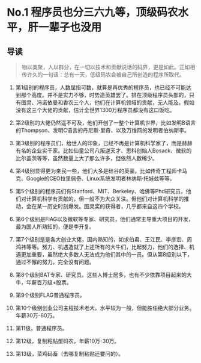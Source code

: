 # No.1 程序员也分三六九等，顶级码农水平，肝一辈子也没用

## 导读

> 物以类聚，人以群分，在一切以技术和贡献说话的码界，更是如此。正如相传许久的一句话：总有一天，低级码农会被自己所创造的程序所取代。

1. 第1级别的程序员，人数屈指可数，就算是再优秀的程序员，也已经不可能达到那个高度。并不是实力不够，时势造英雄罢了。排在顶级程序员头部的，只有图灵、冯诺依曼和香农三个人，他们在计算机领域的贡献，无人能及。假如没有这三个大佬的贡献，估计全世界1300万程序员都没有这口饭吃。

2. 第2级别的大佬仍然遥不可及，他们开创了一整个计算机世界，比如发明B语言的Thompson、发明C语言的丹尼斯·里奇、以及万维网的发明者伯纳斯李。

3. 第3级别的程序员们，给世人的印象，已经不再是计算机科学家了，而是赫赫有名的企业实干家。比如仙童公司八叛逆天才、思科创始人Bosack、微软的比尔盖茨等等，虽然数量上大了那么许多，但依然人数稀少。

4. 第4级别显得更为亲民一些，他们大多是硅谷的英豪。比如传奇工程师卡马克、Google的CEO拉里佩奇、Linux系统发明者林纳斯·托娃兹等等。

5. 第5个级别的程序员们有Stanford、MIT、Berkeley、哈佛等Phd研究员，他们对计算机科学有贡献的，但一般不为大众关注。但他们对计算机科学的推动，会在某一历史时刻爆发。图灵奖的获得者，几乎都来自这四个学校。

6. 第6个级别是FlAG以及微软等专家、研究员，他们通常主导重大项目的开发，最为国人所熟知的，便是李开复。

7. 第7个级别是是各大创业大佬，国内熟知的，如求伯君、王江民、李彦宏、周鸿祎等等。努力、机遇造就了上述所有的大牛们，比起努力，他们的选择、机遇更加重要，虽然绝大多数人无法成为他们其中的一员。但从第8级别以下，通过不懈的努力，完全没有问题。

8. 第8个级别BAT专家、研究员。这些人博士居多，也有不少依靠项目起来的大牛，年薪百万级+股票。

9. 第9个级别FLAG普通程序员。

10. 第10个级别创业公司主程技术老大。水平较为一般，但能胜任绝大部分业务。年薪30万-60万。

11. 第11级，普通程序员。

12. 第12级，复制粘贴型码农，年薪10万-30万。

13. 第13级，菜鸡码畜（去哪复制粘贴还要问的）。
